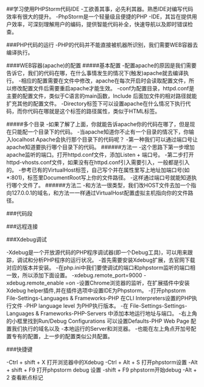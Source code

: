 ##学习使用PHPStorm代码IDE
-工欲善其事，必先利其器。熟悉IDE对编写代码效率有很大的提升。
-PhpStorm是一个轻量级且便捷的PHP -IDE，其旨在提供用户效率，可深刻理解用户的编码，提供智能代码补全，快速导航以及即时错误检查。

###PHP代码的运行
-PHP的代码并不能直接被机器所识别，我们需要WEB容器去编译执行。

####WEB容器(apache)的配置
#####基本配置
-配置apache的原因是我们需要告诉它，我们的代码在哪，在什么事情发生的情况下(触发)apache就去编译执行。
-相应的配置需要在文件中修改，apache在每次开启时会读取配置文件，所以修改配置文件后需要重启apache才能生效。
-conf为配置目录，httpd.conf是主要的配置文件，类似于C语言的main函数，Include 后面加文件的相对路径就能扩充其他的配置文件。
-Directory标签下可以设置apache在什么情况下执行代码，而你代码在哪就是这个标签的路径属性，类似于HTML标签。

#####多个目录
-如果了解了上面，你就能告诉apache你的代码在哪了，但是现在只能配一个目录下的代码。
-当apache知道你不止有一个目录的情况下，你输入localhost Apache会执行那个目录下的代码呢？
-第一种我们可以通过端口号让apache知道要执行哪个目录下的代码。
######方法一
-这个思路下第一步增加apache监听的端口。打开httpd.conf文件，添加Listen + 端口号。
-第二步打开httpd-vhosts.conf文件，如果没有在httpd.conf引入需要引入，一般都是引入的。
-参考已有的VirtualHost标签，自己写个并在属性里写上地址加端口号(如*:801)，标签里DocumentRoot写上你的文件路径。
-这样通过端口号就能知道执行哪个文件了。
######方法二
-和方法一很类型，我们改HOST文件去加一个指向127.0.0.1的域名，和方法一一样通过VirtualHost配置虚拟主机指向你的文件路径。


###代码段

###远程连接

###Xdebug调试

-Xdebug是一个开放源代码的PHP程序调试器(即一个Debug工具)，可以用来跟踪，调试和分析PHP程序的运行状况。
-首先需要安装Xdebug扩展，去官网下载对应的版本并安装。
-在php.ini中我们要使调试的端口和phpstorm监听的端口相一致，所以添加下面设置。
-xdebug.remote_port=9000
-xdebug.remote_enable =on
-设置Chrome浏览器的监听，在扩展插件中安装Xdebug helper插件,并在插件选项中设置IDE为Phpstorm。
-打开phpstorm File-Settings-Languages & Frameworks-PHP 在CLI Interpreters设置的PHP执行文件
-PHP language level 为PHP执行版本。
-在 File-Settings-Settings-Languages & Frameworks-PHP-Servers 中添加本地运行地址与端口。
-右上角的小框里找到Run/Debug Configurations 可以设置Defaults-PHP Web Page 配置我们执行的域名以及
-本地运行的Server和浏览器。
-也能在左上角点开加号配置专有的配置，上一步的配置类似公共配置。


###快捷键

-Ctrl + shift + X 打开浏览器中的Xdebug
-Ctrl + Alt + S 打开phpstorm设置
-Alt + shift + F9 打开phpstorm debug 设置
-shift + F9 phpstorm开始debug
-Alt + 2 查看断点标记
